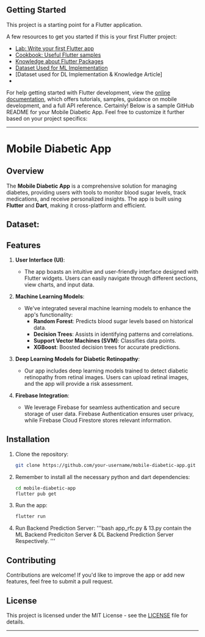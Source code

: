 ## Getting Started

This project is a starting point for a Flutter application.

A few resources to get you started if this is your first Flutter project:

- [Lab: Write your first Flutter app](https://docs.flutter.dev/get-started/codelab)
- [Cookbook: Useful Flutter samples](https://docs.flutter.dev/cookbook)
- [Knowledge about Flutter Packages](https://pub.dev)
- [Dataset Used for ML Implementation](https://www.kaggle.com/datasets/uciml/pima-indians-diabetes-database)
- [Dataset used for DL Implementation & Knowledge Article]
-     
For help getting started with Flutter development, view the
[online documentation](https://docs.flutter.dev/), which offers tutorials,
samples, guidance on mobile development, and a full API reference.
Certainly! Below is a sample GitHub README for your Mobile Diabetic App. Feel free to customize it further based on your project specifics:

---

# Mobile Diabetic App

## Overview

The **Mobile Diabetic App** is a comprehensive solution for managing diabetes, providing users with tools to monitor blood sugar levels, track medications, and receive personalized insights. The app is built using **Flutter** and **Dart**, making it cross-platform and efficient.
## Dataset:

## Features

1. **User Interface (UI)**:
    - The app boasts an intuitive and user-friendly interface designed with Flutter widgets. Users can easily navigate through different sections, view charts, and input data.

2. **Machine Learning Models**:
    - We've integrated several machine learning models to enhance the app's functionality:
        - **Random Forest**: Predicts blood sugar levels based on historical data.
        - **Decision Trees**: Assists in identifying patterns and correlations.
        - **Support Vector Machines (SVM)**: Classifies data points.
        - **XGBoost**: Boosted decision trees for accurate predictions.

3. **Deep Learning Models for Diabetic Retinopathy**:
    - Our app includes deep learning models trained to detect diabetic retinopathy from retinal images. Users can upload retinal images, and the app will provide a risk assessment.

4. **Firebase Integration**:
    - We leverage Firebase for seamless authentication and secure storage of user data. Firebase Authentication ensures user privacy, while Firebase Cloud Firestore stores relevant information.

## Installation

1. Clone the repository:
    ```bash
    git clone https://github.com/your-username/mobile-diabetic-app.git
    ```

2. Remember to install all the necessary python and dart dependencies:
    ```bash
    cd mobile-diabetic-app
    flutter pub get
    ```
3. Run the app:
    ```bash
    flutter run
    ```
4. Run Backend Prediction Server:
   '''bash
   app_rfc.py & 13.py contain the ML Backend Prediciton Server & DL Backend Prediction Server Respectively.
   '''
## Contributing

Contributions are welcome! If you'd like to improve the app or add new features, feel free to submit a pull request.

## License

This project is licensed under the MIT License - see the [LICENSE](LICENSE) file for details.

---
